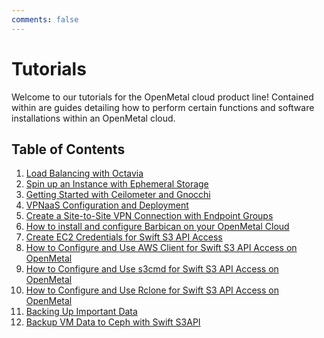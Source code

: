 ```yaml
---
comments: false
---
```


# Tutorials

Welcome to our tutorials for the OpenMetal cloud product line! Contained within are
guides detailing how to perform certain functions and software installations
within an OpenMetal cloud.

## Table of Contents

1. [Load Balancing with Octavia](./lb-with-octavia.md)
2. [Spin up an Instance with Ephemeral Storage](./ephemeral-storage.md)
3. [Getting Started with Ceilometer and Gnocchi](./telemetry.md)
4. [VPNaaS Configuration and Deployment](./vpnaas-configure-deploy.md)
5. [Create a Site-to-Site VPN Connection with Endpoint Groups](./create-site-to-site-vpn.md)
6. [How to install and configure Barbican on your OpenMetal Cloud](./install-configure-barbican-openmetal.md)
7. [Create EC2 Credentials for Swift S3 API Access](swift-api-s3.md)
8. [How to Configure and Use AWS Client for Swift S3 API Access on OpenMetal](swift-s3-aws-cli.md)
9. [How to Configure and Use s3cmd for Swift S3 API Access on OpenMetal](swift-s3cmd-cli.md)
10. [How to Configure and Use Rclone for Swift S3 API Access on OpenMetal](swift-s3-rclone-cli.md)
11. [Backing Up Important Data](backing-up-your-data.md)
12. [Backup VM Data to Ceph with Swift S3API](backing-up-with-rclone.md)
